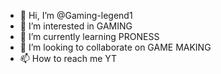 - 👋 Hi, I’m @Gaming-legend1
- 👀 I’m interested in GAMING
- 🌱 I’m currently learning PRONESS
- 💞️ I’m looking to collaborate on GAME MAKING
- 📫 How to reach me YT

<!---
Gaming-legend1/Gaming-legend1 is a ✨ special ✨ repository because its `README.md` (this file) appears on your GitHub profile.
You can click the Preview link to take a look at your changes.
--->
